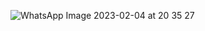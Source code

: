 ​![WhatsApp Image 2023-02-04 at 20 35 27](https://user-images.githubusercontent.com/83157814/216774691-b9911e97-8f45-47d8-85d5-039aa8d5d71a.jpg)
